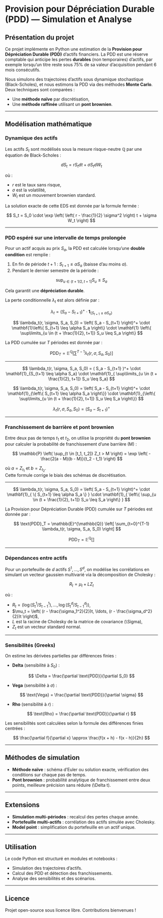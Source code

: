 # Provision pour Dépréciation Durable (PDD) — Simulation et Analyse

## Présentation du projet

Ce projet implémente en Python une estimation de la **Provision pour Dépréciation Durable (PDD)** d’actifs financiers. La PDD est une réserve comptable qui anticipe les pertes **durables** (non temporaires) d’actifs, par exemple lorsqu’un titre reste sous 75% de sa valeur d’acquisition pendant 6 mois consécutifs.

Nous simulons des trajectoires d’actifs sous dynamique stochastique (Black-Scholes), et nous estimons la PDD via des méthodes **Monte Carlo**. Deux techniques sont comparées :  
- Une **méthode naïve** par discrétisation,  
- Une **méthode raffinée** utilisant un **pont brownien**.

---

## Modélisation mathématique

### Dynamique des actifs

Les actifs $S_t$ sont modélisés sous la mesure risque-neutre $\mathbb{Q}$ par une équation de Black-Scholes :

$$
dS_t = r S_t dt + \sigma S_t dW_t
$$

où :
- $r$ est le taux sans risque,
- $\sigma$ est la volatilité,
- $W_t$ est un mouvement brownien standard.

La solution exacte de cette EDS est donnée par la formule fermée :

$$
S_t = S_0 \cdot \exp \left( \left( r - \frac{1}{2} \sigma^2 \right) t + \sigma W_t \right)
$$

---

### PDD espéré sur une intervalle de temps prolongée

Pour un actif acquis au prix $S_a$, la PDD est calculée lorsqu’une **double condition** est remplie :  
1. En fin de période $t+1$ : $S_{t+1} \leq \alpha S_a$ (baisse d’au moins $\alpha$).  
2. Pendant le dernier semestre de la période :  

$$
\sup_{u \in (t + 1/2, t+1]} S_u \leq S_a
$$

Cela garantit une **dépréciation durable**.

La perte conditionnelle $\lambda_t$ est alors définie par :

$$ \lambda_t = (S_a - S_{t+1})^+ \cdot \mathbf{1}_{\{ S_{t+1} \leq \alpha S_a \}} $$


$$
\lambda_t(r, \sigma, S_a, S_0) = \left( S_a - S_{t+1} \right)^+ \cdot \mathbf{1}\left\{ S_{t+1} \leq \alpha S_a \right\} \cdot \mathbf{1} \left\{ \sup\limits_{u \in (t + \frac{1}{2}, t+1]} S_u \leq S_a \right\}
$$

La PDD cumulée sur $T$ périodes est donnée par :

$$
\text{PDD}_T = \mathbb{E}^{\mathbb{Q}} \left[ \sum^{T-1} \lambda_t(r, \sigma, S_a, S_0) \right]
$$

---

$$
\lambda_t(r, \sigma, S_a, S_0) = ( S_a - S_{t+1} )^+ \cdot \mathbf{1}_{S_{t+1} \leq \alpha S_a} \cdot \mathbf{1}_{ \sup\limits_{u \in (t + \frac{1}{2}, t+1]} S_u \leq S_a}
$$

$$
\lambda_t(r, \sigma, S_a, S_0) = \left( S_a - S_{t+1} \right)^+ \cdot \mathbf{1}_{\left\{ S_{t+1} \leq \alpha S_a \right\}} \cdot \mathbf{1}_{\left\{ \sup\limits_{u \in (t + \frac{1}{2}, t+1]} S_u \leq S_a \right\}}
$$

$$
\lambda_t(r, \sigma, S_a, S_0) = \left( S_a - S_{t+1} \right)^+ 
$$

--- 



### Franchissement de barrière et pont brownien

Entre deux pas de temps $t_1$ et $t_2$, on utilise la propriété du **pont brownien** pour calculer la probabilité de franchissement d’une barrière \(M\) :

$$
\mathbb{P} \left( \sup_{t \in [t_1, t_2]} Z_t > M \right) = \exp \left( - \frac{2(a - M)(b - M)}{t_2 - t_1} \right)
$$

où $a = Z_{t_1}$ et $b = Z_{t_2}$.  
Cette formule corrige le biais des schémas de discrétisation.

---

$$
\lambda_t(r, \sigma, S_a, S_0) = \left( S_a - S_{t+1} \right)^+ \cdot \mathbf{1}_{ \{ S_{t+1} \leq \alpha S_a \} } \cdot \mathbf{1}_{ \left\{ \sup_{u \in (t + \frac{1}{2}, t+1]} S_u \leq S_a \right\} }
$$

La Provision pour Dépréciation Durable (PDD) cumulée sur $T$ périodes est donnée par :  

$$
\text{PDD}_T = \mathbb{E}^{\mathbb{Q}} \left[ \sum_{t=0}^{T-1} \lambda_t(r, \sigma, S_a, S_0) \right]
$$




$$
\text{PDD}_T = \mathbb{E}^{\mathbb{Q}} \left[  \right]
$$

---

### Dépendances entre actifs

Pour un portefeuille de $d$ actifs $S^1, \ldots, S^d$, on modélise les corrélations en simulant un vecteur gaussien multivarié via la décomposition de Cholesky :

$$
R_t = \mu_t + L Z_t
$$

où :
- $R_t = (\log(S^1_t/S^1_{t-1}), \ldots, \log(S^d_t/S^d_{t-1}))$,
- $\mu_t = \left( (r - \frac{\sigma_1^2}{2})t, \ldots, (r - \frac{\sigma_d^2}{2})t \right)$,
- $L$ est la racine de Cholesky de la matrice de covariance \(\Sigma\),
- $Z_t$ est un vecteur standard normal.

---

### Sensibilités (Greeks)

On estime les dérivées partielles par différences finies :  

- **Delta** (sensibilité à $S_0$) :

$$
\Delta = \frac{\partial \text{PDD}}{\partial S_0}
$$

- **Vega** (sensibilité à $\sigma$) :

$$
\text{Vega} = \frac{\partial \text{PDD}}{\partial \sigma}
$$

- **Rho** (sensibilité à $r$) :

$$
\text{Rho} = \frac{\partial \text{PDD}}{\partial r}
$$

Les sensibilités sont calculées selon la formule des différences finies centrées :

$$
\frac{\partial f}{\partial x} \approx \frac{f(x + h) - f(x - h)}{2h}
$$

---

## Méthodes de simulation

- **Méthode naïve** : schéma d’Euler ou solution exacte, vérification des conditions sur chaque pas de temps.
- **Pont brownien** : probabilité analytique de franchissement entre deux points, meilleure précision sans réduire \(\Delta t\).

---

## Extensions

- **Simulation multi-périodes** : recalcul des pertes chaque année.
- **Portefeuille multi-actifs** : corrélation des actifs simulée avec Cholesky.
- **Model point** : simplification du portefeuille en un actif unique.

---

## Utilisation

Le code Python est structuré en modules et notebooks :
- Simulation des trajectoires d’actifs.
- Calcul des PDD et détection des franchissements.
- Analyse des sensibilités et des scénarios.

---

## Licence

Projet open-source sous licence libre. Contributions bienvenues !

